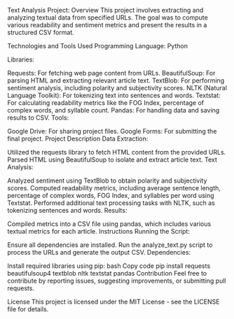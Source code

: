 Text Analysis Project:
Overview
This project involves extracting and analyzing textual data from specified URLs. The goal was to compute various readability and sentiment metrics and present the results in a structured CSV format.

Technologies and Tools Used
Programming Language: Python

Libraries:

Requests: For fetching web page content from URLs.
BeautifulSoup: For parsing HTML and extracting relevant article text.
TextBlob: For performing sentiment analysis, including polarity and subjectivity scores.
NLTK (Natural Language Toolkit): For tokenizing text into sentences and words.
Textstat: For calculating readability metrics like the FOG Index, percentage of complex words, and syllable count.
Pandas: For handling data and saving results to CSV.
Tools:

Google Drive: For sharing project files.
Google Forms: For submitting the final project.
Project Description
Data Extraction:

Utilized the requests library to fetch HTML content from the provided URLs.
Parsed HTML using BeautifulSoup to isolate and extract article text.
Text Analysis:

Analyzed sentiment using TextBlob to obtain polarity and subjectivity scores.
Computed readability metrics, including average sentence length, percentage of complex words, FOG Index, and syllables per word using Textstat.
Performed additional text processing tasks with NLTK, such as tokenizing sentences and words.
Results:

Compiled metrics into a CSV file using pandas, which includes various textual metrics for each article.
Instructions
Running the Script:

Ensure all dependencies are installed.
Run the analyze_text.py script to process the URLs and generate the output CSV.
Dependencies:

Install required libraries using pip:
bash
Copy code
pip install requests beautifulsoup4 textblob nltk textstat pandas
Contribution
Feel free to contribute by reporting issues, suggesting improvements, or submitting pull requests.

License
This project is licensed under the MIT License - see the LICENSE file for details.
